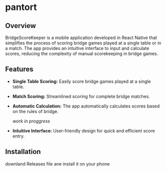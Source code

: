 # pantort

## Overview

BridgeScoreKeeper is a mobile application developed in React Native that simplifies the process of scoring bridge games played at a single table or in a match. The app provides an intuitive interface to input and calculate scores, reducing the complexity of manual scorekeeping in bridge games.

## Features

- **Single Table Scoring:** Easily score bridge games played at a single table.
- **Match Scoring:** Streamlined scoring for complete bridge matches.
- **Automatic Calculation:** The app automatically calculates scores based on the rules of bridge.

  *work in proggress*
- **Intuitive Interface:** User-friendly design for quick and efficient score entry.

## Installation
<!---

install it from [play store](https://tinyurl.com/2eur8m7p)
-->
downland Releases file ane install it on your phone 


